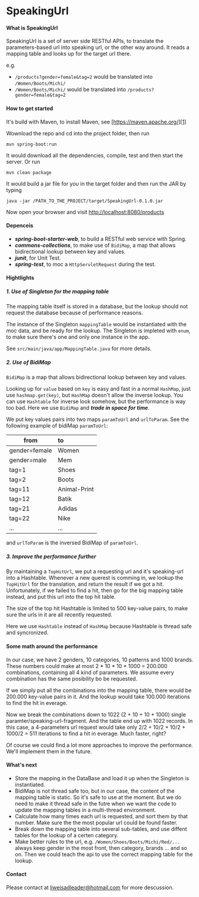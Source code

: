 # SpeakingUrl

#### What is SpeakingUrl
SpeakingUrl is a set of server side RESTful APIs, to translate the parameters-based url into speaking url, or the other way around.
It reads a mapping table and looks up for the target url there.

e.g.
 - `/products?gender=female&tag=2` would be translated into `/Women/Boots/Michi/`
 - `/Women/Boots/Michi/` would be translated into `/products?gender=female&tag=2`
  
  
#### How to get started
It's build with Maven, to install Maven, see [https://maven.apache.org/][1]

Wownload the repo and cd into the project folder, then run 
```
mvn spring-boot:run
```
It would download all the dependencies, compile, test and then start the server. Or run
```
mvn clean package
```
It would build a jar file for you in the target folder and then run the JAR by typing
```
java -jar /PATH_TO_THE_PROJECT/target/SpeakingUrl-0.1.0.jar
```

Now open your browser and visit [http://localhost:8080/products][2]


#### Depenceis
 - ***spring-boot-starter-web***, to build a RESTful web service with Spring.
 - ***commons-collections***, to make use of `BidiMap`, a map that allows bidirectional lookup between key and values.
 - ***junit***, for Unit Test.
 - ***spring-test***, to moc a `HttpServletRequest` during the test.

#### Hightlights
##### 1. Use of Singleton for the mapping table
The mapping table itself is stored in a database, but the lookup should not request the database because of performance reasons.

The instance of the Singleton `mappingTable` would be instantiated with the moc data, and be ready for the lookup.
The Singleton is impleted with `enum`, to make sure there's one and only one instance in the app.

See `src/main/java/app/MappingTable.java` for more details.

##### 2. Use of BidiMap
`BidiMap` is a map that allows bidirectional lookup between key and values.

Looking up for `value` based on `key` is easy and fast in a normal `HashMap`, just use `hashmap.get(key)`, but `HashMap` doesn't allow the inverse lookup.
You can use `Hashtable` for inverse look somehow, but the performance is way too bad. Here we use `BidiMap` and ***trade in space for time***.

We put key values pairs into two maps `paramToUrl` and `urlToParam`. See the following example of bidiMap `paramToUrl`:

|from|to
|--- |:--- 
|gender=female |Women
|gender=male |Mem
|tag=1 |Shoes
|tag=2 |Boots
|tag=11 |Animal-Print
|tag=12 |Batik
|tag=21 |Adidas
|tag=22 |Nike
|... |...

and `urlToParam` is the inversed BidiMap of `paramToUrl`.


##### 3. Improve the performance further
By maintaining a `TopHitUrl`, we put a requesting url and it's speaking-url into a Hashtable. Whenever a new querest is comming in, we lookup the `TopHitUrl` for the translation, and return the result if we got a hit. Unfortunately, if we failed to find a hit, then go for the big mapping table instead, and put this url into the top hit table.

The size of the top hit Hashtable is limited to 500 key-value pairs, to make sure the urls in it are all recently requested.

Here we use `Hashtable` instead of `HashMap` because Hashtable is thread safe and syncronized.

#### Some math around the performance
In our case, we have 2 genders, 10 categories, 10 patterns and 1000 brands. These numbers could make at most 2 * 10 * 10 * 1000 = 200.000 combinations, containing all 4 kind of parameters.
We assume every combination has the same posibility bo be requested.

If we simply put all the combinations into the mapping table, there would be 200.000 key-value pairs in it.
And the lookup would take 100.000 iterations to find the hit in everage.

Now we break the combinations down to 1022 (2 + 10 + 10 + 1000) single paramter/speaking-url-fragment. And the table end up with 1022 records.
In this case, a 4-parameters url request would take only 2/2 + 10/2 + 10/2 + 1000/2 = 511 iterations to find a hit in everage. Much faster, right?

Of course we could find a lot more approaches to improve the performance. We'll implement them in the future.

#### What's next
 - Store the mapping in the DataBase and load it up when the Singleton is instantiated.
 - BidiMap is not thread safe too, but in our case, the content of the mapping table is static. So it's safe to use at the moment. But we do need to make it thread safe in the futre when we want the code to update the mapping tables in a multi-thread environment.
 - Calculate how many times each url is requested, and sort them by that number. Make sure the the most popular url could be found faster.
 - Break down the mapping table into several sub-tables, and use diffent tables for the lookup of a certen category.
 - Make better rules to the url, e.g. `/Women/Shoes/Boots/Michi/Red/...` always keep gender in the most front, then category, brands ... and so on. Then we could teach the api to use the correct mapping table for the lookup.
 
#### Contact
Please contact at liweisadleader@hotmail.com for more descussion.
 
 
  [1]: https://maven.apache.org/
  [2]: http://localhost:8080/products
